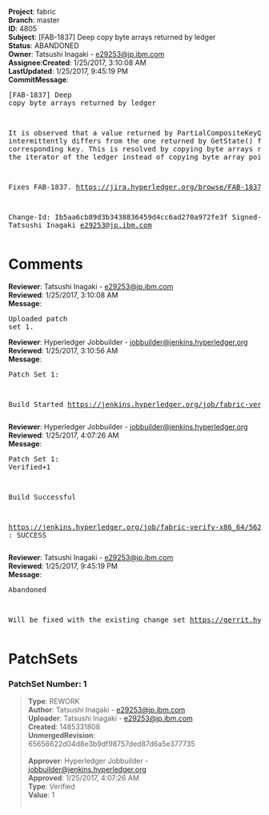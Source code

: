 <strong>Project</strong>: fabric</br><strong>Branch</strong>: master<br><strong>ID</strong>: 4805<br><strong>Subject</strong>: [FAB-1837] Deep copy byte arrays returned by ledger<br><strong>Status</strong>: ABANDONED<br><strong>Owner</strong>: Tatsushi Inagaki - e29253@jp.ibm.com<br><strong>Assignee</strong>:<strong>Created</strong>: 1/25/2017, 3:10:08 AM<br><strong>LastUpdated</strong>: 1/25/2017, 9:45:19 PM<br><strong>CommitMessage</strong>:<br><pre>[FAB-1837] Deep copy byte arrays returned by ledger

It is observed that a value returned by PartialCompositeKeyQuery()
intermittently differs from the one returned by GetState() for
the corresponding key. This is resolved by copying byte arrays
returned by the iterator of the ledger instead of copying byte
array pointers.

Fixes FAB-1837.
https://jira.hyperledger.org/browse/FAB-1837

Change-Id: Ib5aa6cb89d3b3438836459d4cc6ad270a972fe3f
Signed-off-by: Tatsushi Inagaki <e29253@jp.ibm.com>
</pre><h1>Comments</h1><strong>Reviewer</strong>: Tatsushi Inagaki - e29253@jp.ibm.com<br><strong>Reviewed</strong>: 1/25/2017, 3:10:08 AM<br><strong>Message</strong>: <pre>Uploaded patch set 1.</pre><strong>Reviewer</strong>: Hyperledger Jobbuilder - jobbuilder@jenkins.hyperledger.org<br><strong>Reviewed</strong>: 1/25/2017, 3:10:56 AM<br><strong>Message</strong>: <pre>Patch Set 1:

Build Started https://jenkins.hyperledger.org/job/fabric-verify-x86_64/5621/</pre><strong>Reviewer</strong>: Hyperledger Jobbuilder - jobbuilder@jenkins.hyperledger.org<br><strong>Reviewed</strong>: 1/25/2017, 4:07:26 AM<br><strong>Message</strong>: <pre>Patch Set 1: Verified+1

Build Successful 

https://jenkins.hyperledger.org/job/fabric-verify-x86_64/5621/ : SUCCESS</pre><strong>Reviewer</strong>: Tatsushi Inagaki - e29253@jp.ibm.com<br><strong>Reviewed</strong>: 1/25/2017, 9:45:19 PM<br><strong>Message</strong>: <pre>Abandoned

Will be fixed with the existing change set https://gerrit.hyperledger.org/r/#/c/3709/1</pre><h1>PatchSets</h1><h3>PatchSet Number: 1</h3><blockquote><strong>Type</strong>: REWORK<br><strong>Author</strong>: Tatsushi Inagaki - e29253@jp.ibm.com<br><strong>Uploader</strong>: Tatsushi Inagaki - e29253@jp.ibm.com<br><strong>Created</strong>: 1485331808<br><strong>UnmergedRevision</strong>: 65656622d04d8e3b9df98757ded87d6a5e377735<br><br><strong>Approver</strong>: Hyperledger Jobbuilder - jobbuilder@jenkins.hyperledger.org<br><strong>Approved</strong>: 1/25/2017, 4:07:26 AM<br><strong>Type</strong>: Verified<br><strong>Value</strong>: 1<br><br></blockquote>